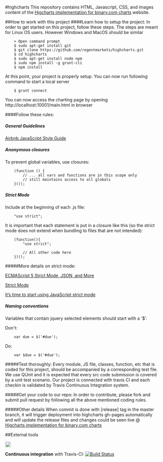 #highcharts 
This repository contains HTML, Javascript, CSS, and images content of the [Higcharts implementation for binary.com charts](http://regentmarkets.github.io/highcharts) website.

##How to work with this project
####Learn how to setup the project:
In order to get started on this project, follow these steps. The steps are meant for Linux OS users. However Windows and MacOS should be similar

        > Open command prompt
        $ sudo apt-get install git
        $ git clone https://github.com/regentmarkets/highcharts.git
        $ cd highcharts
        $ sudo apt-get install node npm
        $ sudo npm install -g grunt-cli
        $ npm install
    
At this point, your project is properly setup. You can now run following command to start a local server
        
        $ grunt connect
    
You can now access the charting page by opening http://localhost:10001/main.html in browser

####Follow these rules:
##### General Guidelines
[Airbnb JavaScript Style Guide](https://github.com/airbnb/javascript)

##### Anonymous closures
To prevent global variables, use closures:

        (function () {
            // ... all vars and functions are in this scope only
            // still maintains access to all globals
        }());
    
##### Strict Mode
Include at the beginning of each .js file:
        
        "use strict";

It is important that each statement is put in a closure like this (so the strict mode does not extend when bundling to files that are not intended):

        (function(){
            "use strict";

            // All other code here
        })();

#####More details on strict mode:

[ECMAScript 5 Strict Mode, JSON, and More](http://ejohn.org/blog/ecmascript-5-strict-mode-json-and-more/)

[Strict Mode ](https://developer.mozilla.org/en-US/docs/Web/JavaScript/Reference/Functions_and_function_scope/Strict_mode)

[It’s time to start using JavaScript strict mode](http://www.nczonline.net/blog/2012/03/13/its-time-to-start-using-javascript-strict-mode/)

##### Naming conventions
Variables that contain jquery selected elements should start with a '$'.

Don't:

        var due = $('#due');

Do:

        var $due = $('#due');

#####Test thoroughly:
Every module, JS file, classes, function, etc that is coded for this project, should be accompanied by a corresponding test file. We use QUnit and it is expected that every src code submission is covered by a unit test scenario. Our project is connected with travis CI and each checkin is validated by Travis Continuous Integration system. 

#####Get your code to our repo:
In order to contribute, please fork and submit pull request by following all the above mentioned coding rules.
    
#####Other details
When commit is done with [release] tag in the master branch, it will trigger deployment into highcharts gh-pages automatically and will update the release files and changes could be seen live @ [Higcharts implementation for binary.com charts](http://regentmarkets.github.io/highcharts)
    

##External tools

<a href="https://zenhub.io"><img src="https://raw.githubusercontent.com/ZenHubIO/support/master/zenhub-badge.png" height="18px"></a>

**Continuous integration** with Travis-CI: [![Build Status](https://magnum.travis-ci.com/regentmarkets/highcharts.svg?token=G5WVALzDGxSszAeYnDnJ&branch=master)](https://magnum.travis-ci.com/regentmarkets/highcharts)
